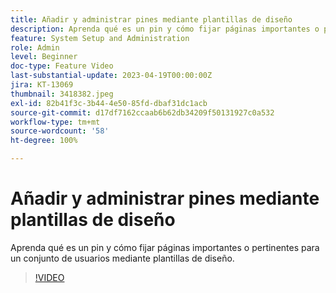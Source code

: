 ```yaml
---
title: Añadir y administrar pines mediante plantillas de diseño
description: Aprenda qué es un pin y cómo fijar páginas importantes o pertinentes para un conjunto de usuarios mediante plantillas de diseño.
feature: System Setup and Administration
role: Admin
level: Beginner
doc-type: Feature Video
last-substantial-update: 2023-04-19T00:00:00Z
jira: KT-13069
thumbnail: 3418382.jpeg
exl-id: 82b41f3c-3b44-4e50-85fd-dbaf31dc1acb
source-git-commit: d17df7162ccaab6b62db34209f50131927c0a532
workflow-type: tm+mt
source-wordcount: '58'
ht-degree: 100%

---
```


# Añadir y administrar pines mediante plantillas de diseño

Aprenda qué es un pin y cómo fijar páginas importantes o pertinentes para un conjunto de usuarios mediante plantillas de diseño.

>[!VIDEO](https://video.tv.adobe.com/v/3422812/?quality=12&learn=on&enablevpops&captions=spa)
